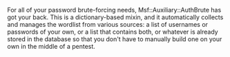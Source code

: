 For all of your password brute-forcing needs, Msf::Auxiliary::AuthBrute has got your back. This is a dictionary-based mixin, and it automatically collects and manages the wordlist from various sources: a list of usernames or passwords of your own, or a list that contains both, or whatever is already stored in the database so that you don't have to manually build one on your own in the middle of a pentest.